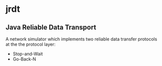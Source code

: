 # jrdt
## Java Reliable Data Transport

A network simulator which implements two reliable data transfer protocols at the the protocol layer:
- Stop-and-Wait
- Go-Back-N
